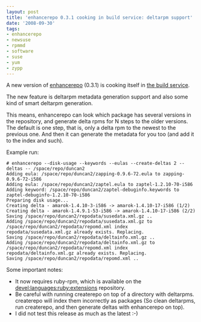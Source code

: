```yaml
---
layout: post
title: 'enhancerepo 0.3.1 cooking in build service: deltarpm support'
date: '2008-09-30'
tags:
- enhancerepo
- newsuse
- rpmmd
- software
- suse
- yum
- zypp
---
```


A new version of [enhancerepo][1] (0.3.1) is cooking itself in [the build service][2].

The new feature is deltarpm metadata generation support and also some kind of smart deltarpm generation.

This means, enhancerepo can look which package has several versions in the repository, and generate delta rpms for N steps to the older versions. The default is one step, that is, only a delta rpm to the newest to the previous one. And then it can generate the metadata for you too (and add it to the index and such).

Example run:

```
# enhancerepo --disk-usage --keywords --eulas --create-deltas 2 --deltas -- /space/repo/duncan2
Adding eula: /space/repo/duncan2/zapping-0.9.6-72.eula to zapping-0.9.6-72-i586
Adding eula: /space/repo/duncan2/zaptel.eula to zaptel-1.2.10-70-i586
Adding keyword: /space/repo/duncan2/zaptel-debuginfo.keywords to zaptel-debuginfo-1.2.10-70-i586
Preparing disk usage...
Creating delta - amarok-1.4.10-3-i586 -> amarok-1.4.10-17-i586 (1/2)
Creating delta - amarok-1.4.9.1-53-i586 -> amarok-1.4.10-17-i586 (2/2)
Saving /space/repo/duncan2/repodata/susedata.xml.gz ..
Adding /space/repo/duncan2/repodata/susedata.xml.gz to /space/repo/duncan2/repodata/repomd.xml index
repodata/susedata.xml.gz already exists. Replacing.
Saving /space/repo/duncan2/repodata/deltainfo.xml.gz ..
Adding /space/repo/duncan2/repodata/deltainfo.xml.gz to /space/repo/duncan2/repodata/repomd.xml index
repodata/deltainfo.xml.gz already exists. Replacing.
Saving /space/repo/duncan2/repodata/repomd.xml ..
```

Some important notes:

* It now requires ruby-rpm, which is available on the [devel:languages:ruby:extensions][3] repository.  
* Be careful with running createrepo on top of a directory with deltarpms. createrepo will index them incorrectly as packages (So clean deltarpms, run createrepo, and then generate deltas with enhancerepo on top).  
* I did not test this release as much as the latest :-)

[1]: http://en.opensuse.org/Enhancerepo  
 [2]: http://software.opensuse.org/search?q=enhancerepo  
 [3]: http://software.opensuse.org/search?q=ruby-rpm

